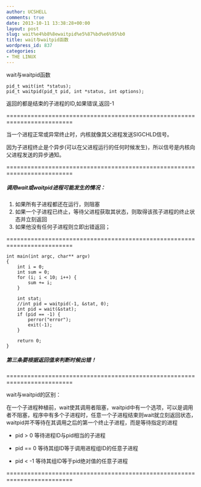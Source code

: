 ```yaml
---
author: UCSHELL
comments: true
date: 2013-10-11 13:38:28+00:00
layout: post
slug: wait%e4%b8%8ewaitpid%e5%87%bd%e6%95%b0
title: wait与waitpid函数
wordpress_id: 837
categories:
- THE LINUX
---
```


wait与waitpid函数


    pid_t wait(int *status);
    pid_t waitpid(pid_t pid, int *status, int options);

返回的都是结束的子进程的ID,如果错误,返回-1

=========================================================================

当一个进程正常或异常终止时，内核就像其父进程发送SIGCHLD信号。

因为子进程终止是个异步(可以在父进程运行的任何时候发生)，所以信号是内核向父进程发送的异步通知。

=========================================================================

##### 调用wait或waitpid进程可能发生的情况：

1. 如果所有子进程都还在运行，则阻塞
2. 如果一个子进程已终止，等待父进程获取其状态，则取得该孩子进程的终止状态并立刻返回
3. 如果他没有任何子进程则立即出错返回；

=========================================================================

	int main(int argc, char** argv)
	{
		int i = 0;
		int sum = 0;
		for (i; i < 10; i++) {		
			sum += i;
		}
	
		int stat;
		//int pid = waitpid(-1, &stat, 0);
		int pid = wait(&stat);
		if (pid == -1) {
			perror("error");		
			exit(-1);
		}
	
		return 0;
	}

##### 第三条要根据返回值来判断时候出错！

=========================================================================

wait与waitpid的区别：

在一个子进程种植前，wait使其调用者阻塞，waitpid中有一个选项，可以是调用者不阻塞，程序中有多个子进程时，任意一个子进程结束则wait就立刻返回状态，waitpid并不等待在其调用之后的第一个终止子进程，而是等待指定的进程

* pid > 0 等待进程ID与pid相当的子进程

* pid == 0 等待其组ID等于调用进程组ID的任意子进程

* pid < -1 等待其组ID等于pid绝对值的任意子进程

=========================================================================
